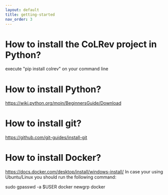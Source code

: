 ```yaml
---
layout: default
title: getting-started
nav_order: 3
---
```


# How to install the CoLRev project in Python?
execute "pip install colrev" on your command line  

# How to install Python?
https://wiki.python.org/moin/BeginnersGuide/Download 

# How to install git?
https://github.com/git-guides/install-git

# How to install Docker?
https://docs.docker.com/desktop/install/windows-install/
In case your using Ubuntu/Linux you should run the following command:

sudo gpasswd -a $USER docker
newgrp docker

